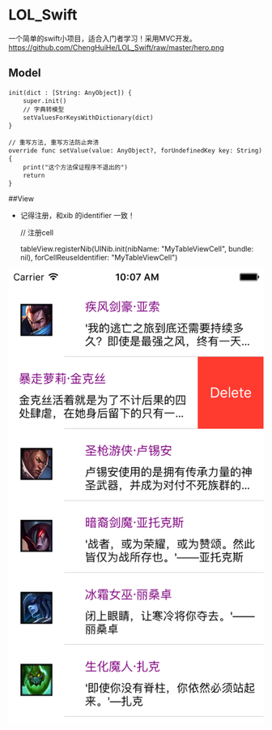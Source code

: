 # LOL_Swift
一个简单的swift小项目，适合入门者学习！采用MVC开发。
 https://github.com/ChengHuiHe/LOL_Swift/raw/master/hero.png

## Model 
  
    init(dict : [String: AnyObject]) {
        super.init()
        // 字典转模型
        setValuesForKeysWithDictionary(dict)
    }
    
    // 重写方法, 重写方法防止奔溃
    override func setValue(value: AnyObject?, forUndefinedKey key: String) {
        print("这个方法保证程序不退出的")
        return
    }
##View
  - 记得注册，和xib 的identifier 一致！
 


       // 注册cell
    
       tableView.registerNib(UINib.init(nibName: "MyTableViewCell", bundle: nil), forCellReuseIdentifier: "MyTableViewCell")


![image](https://github.com/ChengHuiHe/LOL_Swift/raw/master/hero.png)
